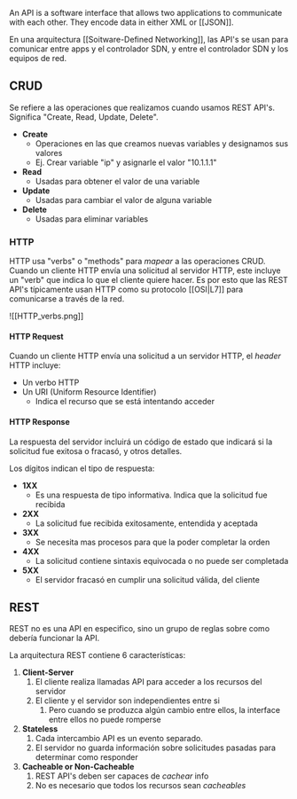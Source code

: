 An API is a software interface that allows two applications to communicate with each other.
They encode data in either XML or [[JSON]].

En una arquitectura [[Soitware-Defined Networking]], las API's se usan para comunicar entre apps y el controlador SDN, y entre el controlador SDN y los equipos de red.



## CRUD

Se refiere a las operaciones que realizamos cuando usamos REST API's. Significa "Create, Read, Update, Delete".

- **Create**
	- Operaciones en las que creamos nuevas variables y designamos sus valores
	- Ej. Crear variable "ip" y asignarle el valor "10.1.1.1"
- **Read**
	- Usadas para obtener el valor de una variable
- **Update**
	- Usadas para cambiar el valor de alguna variable
- **Delete**
	- Usadas para eliminar variables

### HTTP

HTTP usa "verbs" o "methods" para *mapear* a las operaciones CRUD. Cuando un cliente HTTP envía una solicitud al servidor HTTP, este incluye un "verb" que indica lo que el cliente quiere hacer.
Es por esto que las REST API's típicamente usan HTTP como su protocolo [[OSI|L7]] para comunicarse a través de la red.

![[HTTP_verbs.png]]

#### HTTP Request

Cuando un cliente HTTP envía una solicitud a un servidor HTTP, el *header* HTTP incluye:
- Un verbo HTTP
- Un URI (Uniform Resource Identifier)
	- Indica el recurso que se está intentando acceder


#### HTTP Response

La respuesta del servidor incluirá un código de estado que indicará si la solicitud fue exitosa o fracasó, y otros detalles.

Los dígitos indican el tipo de respuesta:
- **1XX**
	- Es una respuesta de tipo informativa. Indica que la solicitud fue recibida
- **2XX**
	- La solicitud fue recibida exitosamente, entendida y aceptada
- **3XX**
	- Se necesita mas procesos para que la poder completar la orden
- **4XX**
	- La solicitud contiene sintaxis equivocada o no puede ser completada
- **5XX**
	- El servidor fracasó en cumplir una solicitud válida, del cliente


## REST

REST no es una API en especifico, sino un grupo de reglas sobre como debería funcionar la API.

La arquitectura REST contiene 6 características:
1. **Client-Server**
	1. El cliente realiza llamadas API para acceder a los recursos del servidor
	2. El cliente y el servidor son independientes entre si
		1. Pero cuando se produzca algún cambio entre ellos, la interface entre ellos no puede romperse
2. **Stateless**
	1. Cada intercambio API es un evento separado.
	2. El servidor no guarda información sobre solicitudes pasadas para determinar como responder
3. **Cacheable or Non-Cacheable**
	1. REST API's deben ser capaces de *cachear* info
	2. No es necesario que todos los recursos sean *cacheables*


